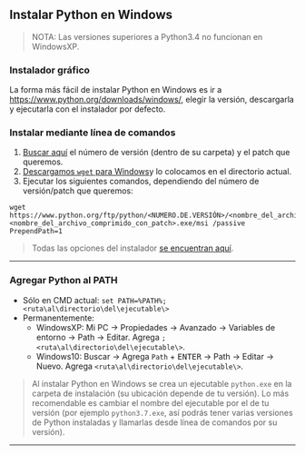 ## Instalar Python en Windows
> NOTA: Las versiones superiores a Python3.4 no funcionan en WindowsXP.

### Instalador gráfico
La forma más fácil de instalar Python en Windows es ir a https://www.python.org/downloads/windows/, elegir la versión, descargarla y ejecutarla con el instalador por defecto.

### Instalar mediante línea de comandos
1. [Buscar aquí](https://www.python.org/ftp/python/) el número de versión (dentro de su carpeta) y el patch que queremos.
2. [Descargamos `wget` para Windows](https://eternallybored.org/misc/wget/)y lo colocamos en el directorio actual.
3. Ejecutar los siguientes comandos, dependiendo del número de versión/patch que queremos:
```
wget https://www.python.org/ftp/python/<NUMERO.DE.VERSIÓN>/<nombre_del_archivo_comprimido_con_patch>.exe/msi
<nombre_del_archivo_comprimido_con_patch>.exe/msi /passive PrependPath=1
```

> Todas las opciones del instalador [se encuentran aquí](https://docs.python.org/3/using/windows.html).

_______________________________________________

### Agregar Python al PATH
- Sólo en CMD actual: `set PATH=%PATH%;<ruta\al\directorio\del\ejecutable\>`
- Permanentemente:
    - WindowsXP: Mi PC -> Propiedades -> Avanzado -> Variables de entorno -> Path -> Editar. Agrega `;<ruta\al\directorio\del\ejecutable\>`.
    - Windows10: Buscar -> Agrega `Path` + <kbd>ENTER</kbd> -> Path -> Editar -> Nuevo. Agrega `<ruta\al\directorio\del\ejecutable\>`.

> Al instalar Python en Windows se crea un ejecutable `python.exe` en la carpeta de instalación (su ubicación depende de tu versión). Lo más recomendable es cambiar el nombre del ejecutable por el de tu versión (por ejemplo `python3.7.exe`, así podrás tener varias versiones de Python instaladas y llamarlas desde línea de comandos por su versión).

_______________________________________________